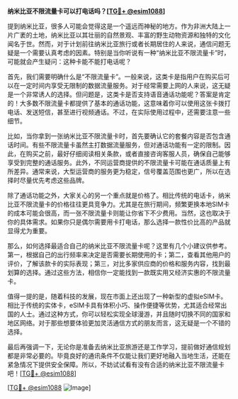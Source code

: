 **纳米比亚不限流量卡可以打电话吗？[[TG💪+ @esim1088](https://t.me/s/esim1088)]**

提到纳米比亚，很多人可能会觉得这是一个遥远而神秘的地方。作为非洲大陆上一片广袤的土地，纳米比亚以其壮丽的自然景观、丰富的野生动物资源和独特的文化闻名于世。然而，对于计划前往纳米比亚旅行或者长期居住的人来说，通信问题无疑是一个需要认真考虑的因素。特别是当你听说有一种“纳米比亚不限流量卡”时，可能就会产生疑问：这种卡能不能打电话呢？

首先，我们需要明确什么是“不限流量卡”。一般来说，这类卡是指用户在购买后可以在一定时间内享受无限制的数据流量服务。对于经常需要上网的人来说，这无疑是一个非常诱人的选择。但问题是，这类卡是否支持语音通话功能呢？答案是肯定的！大多数不限流量卡都提供了基本的通话功能，这意味着你可以使用这张卡拨打电话、发送短信，甚至进行视频通话。不过，在实际使用过程中，还需要注意一些细节。

比如，当你拿到一张纳米比亚不限流量卡时，首先要确认它的套餐内容是否包含通话时间。有些不限流量卡虽然主打数据流量服务，但对通话功能有一定的限制。因此，在购买之前，最好仔细阅读相关条款，或者直接咨询客服人员，确保自己能够享受到完整的通话服务。此外，不同运营商提供的不限流量卡可能在通话质量上有所差异。通常来说，大型运营商的服务更为稳定，信号覆盖范围也更广，所以在选择时尽量优先考虑这些品牌。

除了通话功能之外，大家关心的另一个重点就是价格了。相比传统的电话卡，纳米比亚不限流量卡的价格往往更具竞争力。尤其是在旅行期间，频繁更换本地SIM卡的成本可能会很高，而一张不限流量卡则能让你省下不少费用。当然，这也取决于你的具体需求。如果你只是偶尔需要用卡打电话，那么选择一款性价比高的产品就显得尤为重要。

那么，如何选择最适合自己的纳米比亚不限流量卡呢？这里有几个小建议供参考。第一，根据自己的出行频率来决定是否需要长期使用的卡；第二，查看其他用户的评价，了解该款卡的实际表现；第三，对比多家供应商的价格和服务内容，找到最划算的选择。通过这些方法，相信你一定能找到一款既实用又经济实惠的不限流量卡。

值得一提的是，随着科技的发展，现在市面上还出现了一种新型的虚拟eSIM卡。相比于传统的实体卡，eSIM卡具有体积小巧、操作便捷等优势，尤其适合经常出国的人士。通过这种方式，你可以轻松实现全球漫游，并且随时切换不同的国家和地区网络。对于那些想要体验更加灵活通信方式的朋友而言，这无疑是一个不错的选择。

最后再强调一下，无论你是准备去纳米比亚旅游还是工作学习，提前做好通信规划都是非常必要的。毕竟良好的通讯条件不仅能让我们更好地融入当地生活，还能在紧急情况下提供安全保障。所以，不妨试试看有没有合适的纳米比亚不限流量卡吧！[[TG💪+ @esim1088](https://t.me/s/esim1088)]

[[TG💪+ @esim1088](https://t.me/s/esim1088) ![Image](https://i.postimg.cc/4NQfJmqS/Snipaste-2025-05-13-00-14-12.png)]